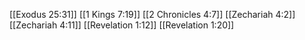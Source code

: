 [[Exodus 25:31]]
[[1 Kings 7:19]]
[[2 Chronicles 4:7]]
[[Zechariah 4:2]]
[[Zechariah 4:11]]
[[Revelation 1:12]]
[[Revelation 1:20]]
